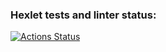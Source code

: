 ### Hexlet tests and linter status:
[![Actions Status](https://github.com/MziyaUsubova/qa-engineer-project-84/actions/workflows/hexlet-check.yml/badge.svg)](https://github.com/MziyaUsubova/qa-engineer-project-84/actions)